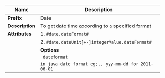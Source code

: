| Name | Description |
| --- | --- |
| **Prefix** | Date |
| **Description** | To get date time according to a specified format |
| **Attributes** | 1.   `#date.dateFormat#` |
| | 2. `#date.dateUnit[+-]integerValue.dateFormat#` |
| |  **Options**
| | `` dateformat`` 
| |    ``in java date format eg;., yyy-mm-dd for 2011-06-01 `` | 
